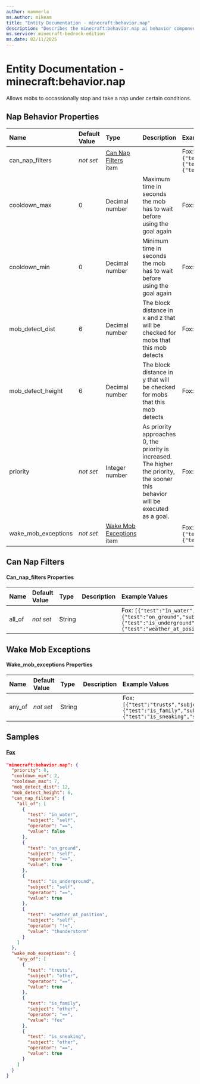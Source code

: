 ```yaml
---
author: mammerla
ms.author: mikeam
title: "Entity Documentation - minecraft:behavior.nap"
description: "Describes the minecraft:behavior.nap ai behavior component"
ms.service: minecraft-bedrock-edition
ms.date: 02/11/2025 
---
```


# Entity Documentation - minecraft:behavior.nap

Allows mobs to occassionally stop and take a nap under certain conditions.


## Nap Behavior Properties

|Name       |Default Value |Type |Description |Example Values |
|:----------|:-------------|:----|:-----------|:------------- |
| can_nap_filters | *not set* | [Can Nap Filters](#can-nap-filters) item |  | Fox: `{"all_of":[{"test":"in_water","subject":"self","operator":"==","value":false},{"test":"on_ground","subject":"self","operator":"==","value":true},{"test":"is_underground","subject":"self","operator":"==","value":true},{"test":"weather_at_position","subject":"self","operator":"!=","value":"thunderstorm"}]}` | 
| cooldown_max | 0 | Decimal number | Maximum time in seconds the mob has to wait before using the goal again | Fox: `7` | 
| cooldown_min | 0 | Decimal number | Minimum time in seconds the mob has to wait before using the goal again | Fox: `2` | 
| mob_detect_dist | 6 | Decimal number | The block distance in x and z that will be checked for mobs that this mob detects | Fox: `12` | 
| mob_detect_height | 6 | Decimal number | The block distance in y that will be checked for mobs that this mob detects | Fox: `6` | 
| priority | *not set* | Integer number | As priority approaches 0, the priority is increased. The higher the priority, the sooner this behavior will be executed as a goal. | Fox: `8` | 
| wake_mob_exceptions | *not set* | [Wake Mob Exceptions](#wake-mob-exceptions) item |  | Fox: `{"any_of":[{"test":"trusts","subject":"other","operator":"==","value":true},{"test":"is_family","subject":"other","operator":"==","value":"fox"},{"test":"is_sneaking","subject":"other","operator":"==","value":true}]}` | 

## Can Nap Filters

#### Can_nap_filters Properties

|Name       |Default Value |Type |Description |Example Values |
|:----------|:-------------|:----|:-----------|:------------- |
| all_of | *not set* | String |  | Fox: `[{"test":"in_water","subject":"self","operator":"==","value":false},{"test":"on_ground","subject":"self","operator":"==","value":true},{"test":"is_underground","subject":"self","operator":"==","value":true},{"test":"weather_at_position","subject":"self","operator":"!=","value":"thunderstorm"}]` | 

## Wake Mob Exceptions

#### Wake_mob_exceptions Properties

|Name       |Default Value |Type |Description |Example Values |
|:----------|:-------------|:----|:-----------|:------------- |
| any_of | *not set* | String |  | Fox: `[{"test":"trusts","subject":"other","operator":"==","value":true},{"test":"is_family","subject":"other","operator":"==","value":"fox"},{"test":"is_sneaking","subject":"other","operator":"==","value":true}]` | 

## Samples

#### [Fox](https://github.com/Mojang/bedrock-samples/tree/preview/behavior_pack/entities/fox.json)


```json
"minecraft:behavior.nap": {
  "priority": 8,
  "cooldown_min": 2,
  "cooldown_max": 7,
  "mob_detect_dist": 12,
  "mob_detect_height": 6,
  "can_nap_filters": {
    "all_of": [
      {
        "test": "in_water",
        "subject": "self",
        "operator": "==",
        "value": false
      },
      {
        "test": "on_ground",
        "subject": "self",
        "operator": "==",
        "value": true
      },
      {
        "test": "is_underground",
        "subject": "self",
        "operator": "==",
        "value": true
      },
      {
        "test": "weather_at_position",
        "subject": "self",
        "operator": "!=",
        "value": "thunderstorm"
      }
    ]
  },
  "wake_mob_exceptions": {
    "any_of": [
      {
        "test": "trusts",
        "subject": "other",
        "operator": "==",
        "value": true
      },
      {
        "test": "is_family",
        "subject": "other",
        "operator": "==",
        "value": "fox"
      },
      {
        "test": "is_sneaking",
        "subject": "other",
        "operator": "==",
        "value": true
      }
    ]
  }
}
```
